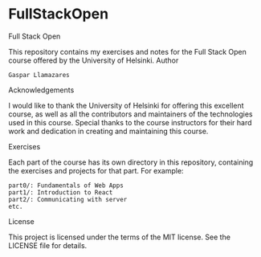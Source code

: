 # FullStackOpen

Full Stack Open

This repository contains my exercises and notes for the Full Stack Open course offered by the University of Helsinki.
Author

    Gaspar Llamazares

Acknowledgements

I would like to thank the University of Helsinki for offering this excellent course, as well as all the contributors and maintainers of the technologies used in this course. Special thanks to the course instructors for their hard work and dedication in creating and maintaining this course.

Exercises

Each part of the course has its own directory in this repository, containing the exercises and projects for that part. For example:

    part0/: Fundamentals of Web Apps
    part1/: Introduction to React
    part2/: Communicating with server
    etc.

License

This project is licensed under the terms of the MIT license. See the LICENSE file for details.